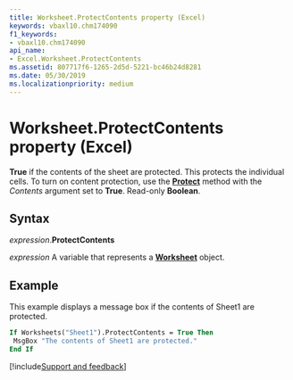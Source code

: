 ```yaml
---
title: Worksheet.ProtectContents property (Excel)
keywords: vbaxl10.chm174090
f1_keywords:
- vbaxl10.chm174090
api_name:
- Excel.Worksheet.ProtectContents
ms.assetid: 807717f6-1265-2d5d-5221-bc46b24d8281
ms.date: 05/30/2019
ms.localizationpriority: medium
---
```



# Worksheet.ProtectContents property (Excel)

**True** if the contents of the sheet are protected. This protects the individual cells. To turn on content protection, use the **[Protect](Excel.Worksheet.Protect.md)** method with the _Contents_ argument set to **True**. Read-only **Boolean**.


## Syntax

_expression_.**ProtectContents**

_expression_ A variable that represents a **[Worksheet](Excel.Worksheet.md)** object.


## Example

This example displays a message box if the contents of Sheet1 are protected.

```vb
If Worksheets("Sheet1").ProtectContents = True Then 
 MsgBox "The contents of Sheet1 are protected." 
End If
```



[!include[Support and feedback](~/includes/feedback-boilerplate.md)]